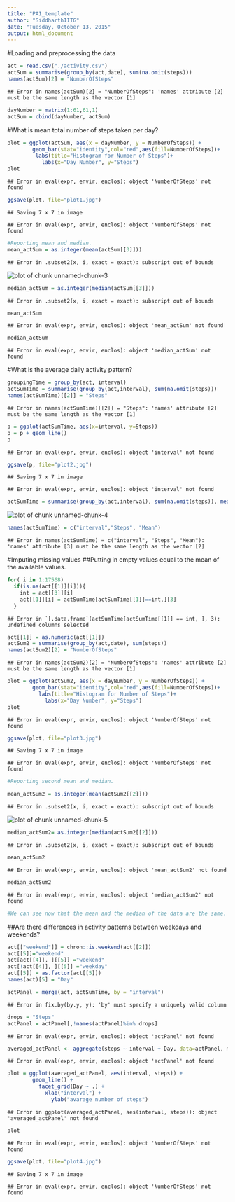 ```yaml
---
title: "PA1_template"
author: "SiddharthIITG"
date: "Tuesday, October 13, 2015"
output: html_document
---
```

#Loading and preprocessing the data


```r
act = read.csv("./activity.csv")
actSum = summarise(group_by(act,date), sum(na.omit(steps)))
names(actSum)[2] = "NumberOfSteps"
```

```
## Error in names(actSum)[2] = "NumberOfSteps": 'names' attribute [2] must be the same length as the vector [1]
```

```r
dayNumber = matrix(1:61,61,1)
actSum = cbind(dayNumber, actSum)
```
#What is mean total number of steps taken per day?

```r
plot = ggplot(actSum, aes(x = dayNumber, y = NumberOfSteps)) + 
        geom_bar(stat="identity",col="red",aes(fill=NumberOfSteps))+
         labs(title="Histogram for Number of Steps")+
           labs(x="Day Number", y="Steps")
plot
```

```
## Error in eval(expr, envir, enclos): object 'NumberOfSteps' not found
```

```r
ggsave(plot, file="plot1.jpg")
```

```
## Saving 7 x 7 in image
```

```
## Error in eval(expr, envir, enclos): object 'NumberOfSteps' not found
```

```r
#Reporting mean and median.
mean_actSum = as.integer(mean(actSum[[3]]))
```

```
## Error in .subset2(x, i, exact = exact): subscript out of bounds
```

![plot of chunk unnamed-chunk-3](figure/unnamed-chunk-3-1.png) 

```r
median_actSum = as.integer(median(actSum[[3]]))
```

```
## Error in .subset2(x, i, exact = exact): subscript out of bounds
```

```r
mean_actSum
```

```
## Error in eval(expr, envir, enclos): object 'mean_actSum' not found
```

```r
median_actSum
```

```
## Error in eval(expr, envir, enclos): object 'median_actSum' not found
```
#What is the average daily activity pattern?

```r
groupingTime = group_by(act, interval)
actSumTime = summarise(group_by(act,interval), sum(na.omit(steps)))
names(actSumTime)[[2]] = "Steps"
```

```
## Error in names(actSumTime)[[2]] = "Steps": 'names' attribute [2] must be the same length as the vector [1]
```

```r
p = ggplot(actSumTime, aes(x=interval, y=Steps))
p = p + geom_line()
p
```

```
## Error in eval(expr, envir, enclos): object 'interval' not found
```

```r
ggsave(p, file="plot2.jpg")
```

```
## Saving 7 x 7 in image
```

```
## Error in eval(expr, envir, enclos): object 'interval' not found
```

```r
actSumTime = summarise(group_by(act,interval), sum(na.omit(steps)), mean(na.omit(steps)))
```

![plot of chunk unnamed-chunk-4](figure/unnamed-chunk-4-1.png) 

```r
names(actSumTime) = c("interval","Steps", "Mean")
```

```
## Error in names(actSumTime) = c("interval", "Steps", "Mean"): 'names' attribute [3] must be the same length as the vector [2]
```
#Imputing missing values
##Putting in empty values equal to the mean of the available values.

```r
for( i in 1:17568)
  if(is.na(act[[1]][i])){
    int = act[[3]][i]
    act[[1]][i] = actSumTime[actSumTime[[1]]==int,][3]
  }
```

```
## Error in `[.data.frame`(actSumTime[actSumTime[[1]] == int, ], 3): undefined columns selected
```

```r
act[[1]] = as.numeric(act[[1]])
actSum2 = summarise(group_by(act,date), sum(steps))
names(actSum2)[2] = "NumberOfSteps"
```

```
## Error in names(actSum2)[2] = "NumberOfSteps": 'names' attribute [2] must be the same length as the vector [1]
```

```r
plot = ggplot(actSum2, aes(x = dayNumber, y = NumberOfSteps)) + 
        geom_bar(stat="identity",col="red",aes(fill=NumberOfSteps))+
          labs(title="Histogram for Number of Steps")+
            labs(x="Day Number", y="Steps")
plot
```

```
## Error in eval(expr, envir, enclos): object 'NumberOfSteps' not found
```

```r
ggsave(plot, file="plot3.jpg")
```

```
## Saving 7 x 7 in image
```

```
## Error in eval(expr, envir, enclos): object 'NumberOfSteps' not found
```

```r
#Reporting second mean and median.

mean_actSum2 = as.integer(mean(actSum2[[2]]))
```

```
## Error in .subset2(x, i, exact = exact): subscript out of bounds
```

![plot of chunk unnamed-chunk-5](figure/unnamed-chunk-5-1.png) 

```r
median_actSum2= as.integer(median(actSum2[[2]]))
```

```
## Error in .subset2(x, i, exact = exact): subscript out of bounds
```

```r
mean_actSum2
```

```
## Error in eval(expr, envir, enclos): object 'mean_actSum2' not found
```

```r
median_actSum2
```

```
## Error in eval(expr, envir, enclos): object 'median_actSum2' not found
```

```r
#We can see now that the mean and the median of the data are the same.
```
##Are there differences in activity patterns between weekdays and weekends?

```r
act[["weekend"]] = chron::is.weekend(act[[2]])
act[[5]]="weekend"
act[act[[4]], ][[5]] ="weekend"
act[!act[[4]], ][[5]] ="weekday"
act[[5]] = as.factor(act[[5]])
names(act)[5] = "Day"

actPanel = merge(act, actSumTime, by = "interval")
```

```
## Error in fix.by(by.y, y): 'by' must specify a uniquely valid column
```

```r
drops = "Steps"
actPanel = actPanel[,!names(actPanel)%in% drops]
```

```
## Error in eval(expr, envir, enclos): object 'actPanel' not found
```

```r
averaged_actPanel <- aggregate(steps ~ interval + Day, data=actPanel, mean)
```

```
## Error in eval(expr, envir, enclos): object 'actPanel' not found
```

```r
plot = ggplot(averaged_actPanel, aes(interval, steps)) + 
        geom_line() + 
          facet_grid(Day ~ .) +
            xlab("interval") + 
              ylab("avarage number of steps")
```

```
## Error in ggplot(averaged_actPanel, aes(interval, steps)): object 'averaged_actPanel' not found
```

```r
plot
```

```
## Error in eval(expr, envir, enclos): object 'NumberOfSteps' not found
```

```r
ggsave(plot, file="plot4.jpg")
```

```
## Saving 7 x 7 in image
```

```
## Error in eval(expr, envir, enclos): object 'NumberOfSteps' not found
```

